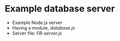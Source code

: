 # Example database server

* Example Node.js server
* Having a module, *database.js*
* Server file: *FB-server.js*
